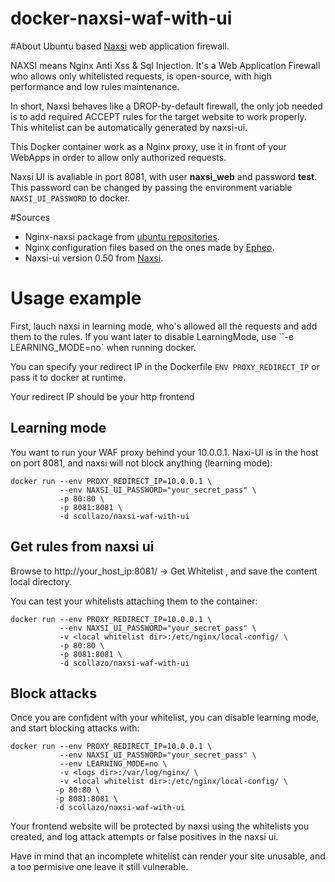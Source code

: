 # docker-naxsi-waf-with-ui

#About
Ubuntu based [Naxsi](https://github.com/nbs-system/naxsi) web application firewall.

NAXSI means Nginx Anti Xss & Sql Injection. It's a Web Application Firewall who allows only whitelisted requests, is open-source, with high performance and low rules maintenance.

In short, Naxsi behaves like a DROP-by-default firewall, the only job needed is to add required ACCEPT rules for the target website to work properly. This whitelist can be automatically generated by naxsi-ui.

This Docker container work as a Nginx proxy, use it in front of your WebApps in order to allow only authorized requests.

Naxsi UI is avaliable in port 8081, with user **naxsi_web** and password **test**. This password can be changed by passing the environment variable ``NAXSI_UI_PASSWORD`` to docker.

#Sources
* Nginx-naxsi package from [ubuntu repositories](http://packages.ubuntu.com/search?keywords=nginx-naxsi&searchon=names&suite=trusty&section=all).
* Nginx configuration files based on the ones made by [Epheo](https://github.com/Epheo/docker-naxsi-proxy-waf/blob/master/README.md).
* Naxsi-ui version 0.50 from [Naxsi](https://github.com/nbs-system/naxsi).


# Usage example
First,  lauch naxsi in learning mode, who's allowed all the requests and add them to the rules. If you want later to disable LearningMode, use ``-e LEARNING_MODE=no` when running docker.

You can specify your redirect IP in the Dockerfile ``ENV PROXY_REDIRECT_IP`` or pass it to docker at runtime.

Your redirect IP should be your http frontend

## Learning mode

You want to run your WAF proxy behind your 10.0.0.1. Naxi-UI is in the host on port 8081, and naxsi will not block anything (learning mode):


    docker run --env PROXY_REDIRECT_IP=10.0.0.1 \
               --env NAXSI_UI_PASSWORD="your_secret_pass" \
               -p 80:80 \
               -p 8081:8081 \
               -d scollazo/naxsi-waf-with-ui

## Get rules from naxsi ui

Browse to http://your_host_ip:8081/ -> Get Whitelist , and save the content local directory.

You can test your whitelists attaching them to the container:

    docker run --env PROXY_REDIRECT_IP=10.0.0.1 \
               --env NAXSI_UI_PASSWORD="your_secret_pass" \
               -v <local whitelist dir>:/etc/nginx/local-config/ \
               -p 80:80 \
               -p 8081:8081 \
               -d scollazo/naxsi-waf-with-ui

## Block attacks
Once you are confident with your whitelist, you can disable learning mode, and start blocking attacks with:

    docker run --env PROXY_REDIRECT_IP=10.0.0.1 \
               --env NAXSI_UI_PASSWORD="your_secret_pass" \
               --env LEARNING_MODE=no \
               -v <logs dir>:/var/log/nginx/ \
               -v <local whitelist dir>:/etc/nginx/local-config/ \
              -p 80:80 \
              -p 8081:8081 \
              -d scollazo/naxsi-waf-with-ui

Your frontend website will be protected by naxsi using the whitelists you created, and log attack attempts or false positives in the naxsi ui.

Have in mind that an incomplete whitelist can render your site unusable, and a too permisive one leave it still vulnerable.
